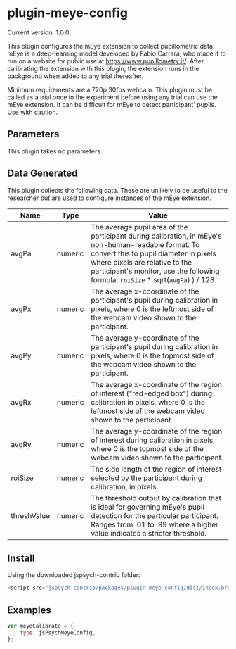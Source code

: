 # plugin-meye-config

Current version: 1.0.0.

This plugin configures the mEye extension to collect pupillometric data. mEye is a deep-learning model developed by Fabio Carrara, who made it to run on a website for public use at https://www.pupillometry.it/. After calibrating the extension with this plugin, the extension runs in the background when added to any trial thereafter. 

Minimum requirements are a 720p 30fps webcam. This plugin must be called as a trial once in the experiment before using any trial can use the mEye extension. It can be difficult for mEye to detect participant' pupils. Use with caution.

## Parameters

This plugin takes no parameters. 

## Data Generated

This plugin collects the following data. These are unlikely to be useful to the researcher but are used to configure instances of the mEye extension.

| Name      | Type    | Value                                    |
| --------- | ------- | ---------------------------------------- |
| avgPa  | numeric  | The average pupil area of the participant during calibration, in mEye's non-human-readable format. To convert this to pupil diameter in pixels where pixels are relative to the participant's monitor, use the following formula: `roiSize` \* sqrt(`avgPa`) ) / 128. |
| avgPx  | numeric | The average x-coordinate of the participant's pupil during calibration in pixels, where 0 is the leftmost side of the webcam video shown to the participant. |
| avgPy	| numeric	| The average y-coordinate of the participant's pupil during calibration in pixels, where 0 is the topmost side of the webcam video shown to the participant. |
| avgRx		| numeric	| The average x-coordinate of the region of interest ("red-edged box") during calibration in pixels, where 0 is the leftmost side of the webcam video shown to the participant. |
| avgRy	| numeric	| The average y-coordinate of the region of interest during calibration in pixels, where 0 is the topmost side of the webcam video shown to the participant. |
| roiSize	| numeric	| The side length of the region of interest selected by the participant during calibration, in pixels. |
| threshValue	| numeric	| The threshold output by calibration that is ideal for governing mEye's pupil detection for the particular participant. Ranges from .01 to .99 where a higher value indicates a stricter threshold. |

## Install

Using the downloaded jspsych-contrib folder:

```js
<script src="jspsych-contrib/packages/plugin-meye-config/dist/index.browser.min.js"></script>
```

## Examples

```javascript
var meyeCalibrate = {
	type: jsPsychMeyeConfig,
};
```
